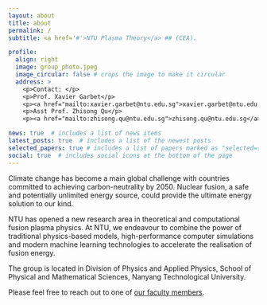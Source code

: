 ```yaml
---
layout: about
title: about
permalink: /
subtitle: <a href='#'>NTU Plasma Theory</a> ## (CEA).

profile:
  align: right
  image: group_photo.jpeg
  image_circular: false # crops the image to make it circular
  address: >
    <p>Contact: </p>
    <p>Prof. Xavier Garbet</p>
    <p><a href="mailto:xavier.garbet@ntu.edu.sg">xavier.garbet@ntu.edu.sg</a></p>
    <p>Asst Prof. Zhisong Qu</p>
    <p><a href="mailto:zhisong.qu@ntu.edu.sg">zhisong.qu@ntu.edu.sg</a></p>

news: true  # includes a list of news items
latest_posts: true  # includes a list of the newest posts
selected_papers: true # includes a list of papers marked as "selected={true}"
social: true  # includes social icons at the bottom of the page
---
```


Climate change has become a main global challenge with countries committed to achieving carbon-neutrality by 2050. Nuclear fusion, a safe and potentially unlimited energy source, could provide the ultimate energy solution to our kind. 

NTU has opened a new research area in theoretical and computational fusion plasma physics.
 At NTU, we endeavour to combine the power of traditional physics-based models, high-performance computer simulations and modern machine learning technologies to accelerate the realisation of fusion energy. 

The group is located in Division of Physics and Applied Physics, School of Physical and Mathematical Sciences, Nanyang Technological University.

Please feel free to reach out to one of [our faculty members](/people/).


<!-- Write your biography here. Tell the world about yourself. Link to your favorite [subreddit](http://reddit.com). You can put a picture in, too. The code is already in, just name your picture `prof_pic.jpg` and put it in the `img/` folder.

Put your address / P.O. box / other info right below your picture. You can also disable any these elements by editing `profile` property of the YAML header of your `_pages/about.md`. Edit `_bibliography/papers.bib` and Jekyll will render your [publications page](/al-folio/publications/) automatically.

Link to your social media connections, too. This theme is set up to use [Font Awesome icons](http://fortawesome.github.io/Font-Awesome/) and [Academicons](https://jpswalsh.github.io/academicons/), like the ones below. Add your Facebook, Twitter, LinkedIn, Google Scholar, or just disable all of them. -->
<!-- <img src="https://www.nrf.gov.sg/Assets/Images/Nrf/Common/nrf_logo.png" alt= “NRF” width="300" height="100">

<img src="https://upload.wikimedia.org/wikipedia/commons/thumb/4/43/TemasekHoldings_logo.svg/2560px-TemasekHoldings_logo.svg.png" alt= “NRF” width="300">

<img src="https://www.nrf.gov.sg/Assets/Images/Nrf/Common/nrf_logo.png" alt= “NRF” width="300">

<img src="https://www.nrf.gov.sg/Assets/Images/Nrf/Common/nrf_logo.png" alt= “NRF” width="300"> -->